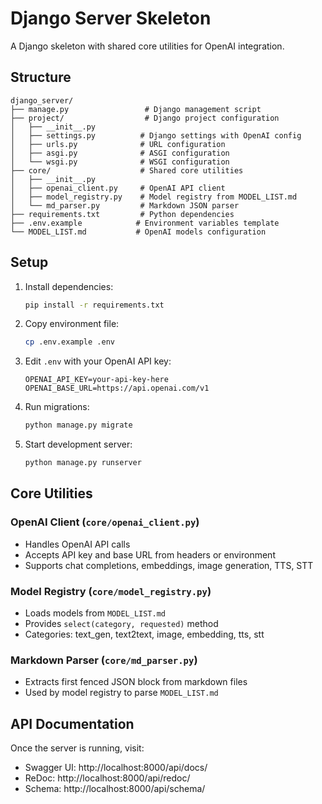 # Django Server Skeleton

A Django skeleton with shared core utilities for OpenAI integration.

## Structure

```
django_server/
├── manage.py                 # Django management script
├── project/                  # Django project configuration
│   ├── __init__.py
│   ├── settings.py          # Django settings with OpenAI config
│   ├── urls.py              # URL configuration
│   ├── asgi.py              # ASGI configuration
│   └── wsgi.py              # WSGI configuration
├── core/                    # Shared core utilities
│   ├── __init__.py
│   ├── openai_client.py     # OpenAI API client
│   ├── model_registry.py    # Model registry from MODEL_LIST.md
│   └── md_parser.py         # Markdown JSON parser
├── requirements.txt         # Python dependencies
├── .env.example            # Environment variables template
└── MODEL_LIST.md           # OpenAI models configuration
```

## Setup

1. Install dependencies:
   ```bash
   pip install -r requirements.txt
   ```

2. Copy environment file:
   ```bash
   cp .env.example .env
   ```

3. Edit `.env` with your OpenAI API key:
   ```
   OPENAI_API_KEY=your-api-key-here
   OPENAI_BASE_URL=https://api.openai.com/v1
   ```

4. Run migrations:
   ```bash
   python manage.py migrate
   ```

5. Start development server:
   ```bash
   python manage.py runserver
   ```

## Core Utilities

### OpenAI Client (`core/openai_client.py`)
- Handles OpenAI API calls
- Accepts API key and base URL from headers or environment
- Supports chat completions, embeddings, image generation, TTS, STT

### Model Registry (`core/model_registry.py`)
- Loads models from `MODEL_LIST.md`
- Provides `select(category, requested)` method
- Categories: text_gen, text2text, image, embedding, tts, stt

### Markdown Parser (`core/md_parser.py`)
- Extracts first fenced JSON block from markdown files
- Used by model registry to parse `MODEL_LIST.md`

## API Documentation

Once the server is running, visit:
- Swagger UI: http://localhost:8000/api/docs/
- ReDoc: http://localhost:8000/api/redoc/
- Schema: http://localhost:8000/api/schema/